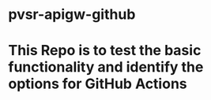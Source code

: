 # pvsr-apigw-github

# This Repo is to test the basic functionality and identify the options for GitHub Actions
